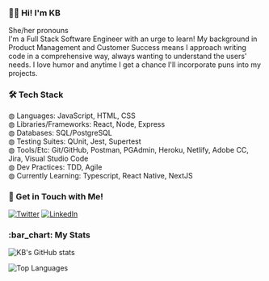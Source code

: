 ### 👋🏻 Hi! I'm KB

She/her pronouns<br/>
I'm a Full Stack Software Engineer with an urge to learn! My background in Product Management and Customer Success means I approach writing code in a comprehensive way, always wanting to understand the users' needs. I love humor and anytime I get a chance I'll incorporate puns into my projects.
<br/>

<h3>🛠 Tech Stack</h3>
◍ Languages: JavaScript, HTML, CSS<br/>
◍ Libraries/Frameworks: React, Node, Express<br/>
◍ Databases: SQL/PostgreSQL<br/>
◍ Testing Suites: QUnit, Jest, Supertest<br/>
◍ Tools/Etc: Git/GitHub, Postman, PGAdmin, Heroku, Netlify, Adobe CC, Jira, Visual Studio Code<br/>
◍ Dev Practices: TDD, Agile<br/>
◍ Currently Learning: Typescript, React Native, NextJS 
<br/>

<h3>💬 Get in Touch with Me!</h3>
<a href="https://twitter.com/KBtrizay"><img alt="Twitter" src="https://img.shields.io/badge/Twitter-KBtrizay?style=social&logo=twitter"></a>
<a href="https://www.linkedin.com/in/katy-boyles/"><img alt="LinkedIn" src="https://img.shields.io/badge/LinkedIn-Katy%20Boyles?style=social&logo=linkedin"></a>
<br/>

<h3>:bar_chart:  My Stats </h3>

![KB's GitHub stats](https://github-readme-stats.vercel.app/api?username=katrinkajb&theme=radical&hide=issues&include_all_commits=true&count_private=true)

![Top Languages](https://github-readme-stats.vercel.app/api/top-langs/?username=katrinkajb&layout=compact&theme=radical)
